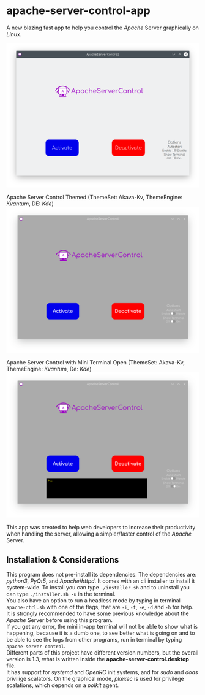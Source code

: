 # apache-server-control-app
A new blazing fast app to help you control the _Apache_ Server graphically on _Linux_.

![Default Theme App](apache-ctrl-kde-screenshot.png)

Apache Server Control Themed (ThemeSet: Akava-Kv, ThemeEngine: _Kvantum_, DE: _Kde_)
![Themed App](apache-ctrl-themed-screenshot.png)

Apache Server Control with Mini Terminal Open (ThemeSet: Akava-Kv, ThemeEngine: _Kvantum_, De: _Kde_)
![Terminal opened](apache-ctrl-terminal-screenshot.png)

This app was created to help web developers to increase their productivity when handling the server, allowing a simpler/faster control of the _Apache_ Server.

## Installation & Considerations
This program does not pre-install its dependencies. The dependencies are: _python3_, _PyQt5_, and _Apache_/_httpd_.
It comes with an cli installer to install it system-wide. To install you can type `./installer.sh` and to uninstall you can type `./installer.sh -u` in the terminal. \
You also have an option to run a headless mode by typing in terminal `apache-ctrl.sh` with one of the flags, that are `-i`, `-t`, `-e`, `-d` and `-h` for help. \
It is strongly recommended to have some previous knowledge about the _Apache_ Server before using this program. \
If you get any error, the mini in-app terminal will not be able to show what is happening, because it is a dumb one, to see better what is going on and to be able to see the logs from other programs, run in terminal by typing `apache-server-control`. \
Different parts of this project have different version numbers, but the overall version is 1.3, what is written inside the **apache-server-control.desktop** file. \
It has support for _systemd_ and _OpenRC_ init systems, and for _sudo_ and _doas_ privilige scalators. On the graphical mode, _pkexec_ is used for privilege scalations, which depends on a _polkit_ agent.

